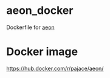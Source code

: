 # aeon_docker
Dockerfile for [aeon](https://github.com/aeonix/aeon)

# Docker image
https://hub.docker.com/r/pajace/aeon/
